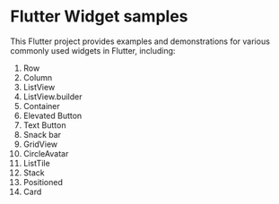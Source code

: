 
# Flutter Widget samples

This Flutter project provides examples and demonstrations for various commonly used widgets in Flutter, including:

1. Row
2. Column
3. ListView
4. ListView.builder
5. Container
6. Elevated Button
7. Text Button
8. Snack bar
9. GridView
10. CircleAvatar
11. ListTile
12. Stack
13. Positioned
14. Card

